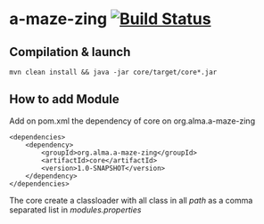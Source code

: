 a-maze-zing  [![Build Status](https://travis-ci.org/dralagen/a-maze-zing.svg?branch=master)](https://travis-ci.org/dralagen/a-maze-zing)
===========

Compilation & launch
---------------------

```
mvn clean install && java -jar core/target/core*.jar
```

How to add Module
------------------

Add on pom.xml the dependency of core on org.alma.a-maze-zing
```
<dependencies>
    <dependency>
        <groupId>org.alma.a-maze-zing</groupId>
        <artifactId>core</artifactId>
        <version>1.0-SNAPSHOT</version>
    </dependency>
</dependencies>
```

The core create a classloader with all class in all _path_ as a comma separated list in _modules.properties_
